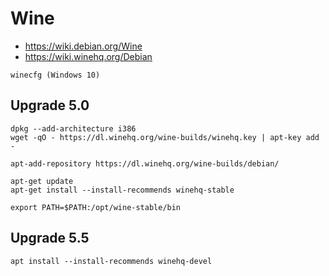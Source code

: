 # Wine

- https://wiki.debian.org/Wine
- https://wiki.winehq.org/Debian

```
winecfg (Windows 10)
```

## Upgrade 5.0

```
dpkg --add-architecture i386 
wget -qO - https://dl.winehq.org/wine-builds/winehq.key | apt-key add -

apt-add-repository https://dl.winehq.org/wine-builds/debian/

apt-get update
apt-get install --install-recommends winehq-stable

export PATH=$PATH:/opt/wine-stable/bin

```
## Upgrade 5.5

```
apt install --install-recommends winehq-devel
```
